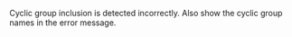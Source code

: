 Cyclic group inclusion is detected incorrectly. Also show the cyclic group names in the error message.
